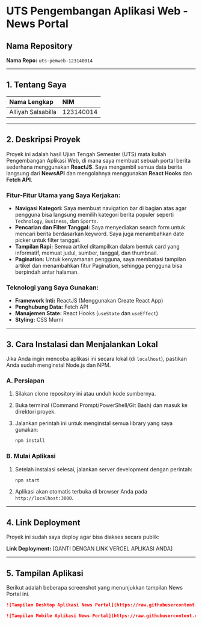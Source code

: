 # UTS Pengembangan Aplikasi Web - News Portal

## Nama Repository

**Nama Repo:** `uts-pemweb-123140014`

---

## 1. Tentang Saya

| Nama Lengkap | NIM |
| :--- | :--- |
| Alliyah Salsabilla | 123140014 |

---

## 2. Deskripsi Proyek

Proyek ini adalah hasil Ujian Tengah Semester (UTS) mata kuliah Pengembangan Aplikasi Web, di mana saya membuat sebuah portal berita sederhana menggunakan **ReactJS**. Saya mengambil semua data berita langsung dari **NewsAPI** dan mengolahnya menggunakan **React Hooks** dan **Fetch API**.

### Fitur-Fitur Utama yang Saya Kerjakan:

* **Navigasi Kategori:** Saya membuat navigation bar di bagian atas agar pengguna bisa langsung memilih kategori berita populer seperti `Technology`, `Business`, dan `Sports`.
* **Pencarian dan Filter Tanggal:** Saya menyediakan search form untuk mencari berita berdasarkan keyword. Saya juga menambahkan date picker untuk filter tanggal.
* **Tampilan Rapi:** Semua artikel ditampilkan dalam bentuk card yang informatif, memuat judul, sumber, tanggal, dan thumbnail.
* **Pagination:** Untuk kenyamanan pengguna, saya membatasi tampilan artikel dan menambahkan fitur Pagination, sehingga pengguna bisa berpindah antar halaman.

### Teknologi yang Saya Gunakan:

* **Framework Inti:** ReactJS (Menggunakan Create React App)
* **Penghubung Data:** Fetch API
* **Manajemen State:** React Hooks (`useState` dan `useEffect`)
* **Styling:** CSS Murni

---

## 3. Cara Instalasi dan Menjalankan Lokal

Jika Anda ingin mencoba aplikasi ini secara lokal (di `localhost`), pastikan Anda sudah menginstal Node.js dan NPM.

### A. Persiapan

1.  Silakan clone repository ini atau unduh kode sumbernya.
2.  Buka terminal (Command Prompt/PowerShell/Git Bash) dan masuk ke direktori proyek.
3.  Jalankan perintah ini untuk menginstal semua library yang saya gunakan:

    ```bash
    npm install
    ```

### B. Mulai Aplikasi

1.  Setelah instalasi selesai, jalankan server development dengan perintah:

    ```bash
    npm start
    ```
2.  Aplikasi akan otomatis terbuka di browser Anda pada `http://localhost:3000`.

---

## 4. Link Deployment

Proyek ini sudah saya deploy agar bisa diakses secara publik:

**Link Deployment:** [GANTI DENGAN LINK VERCEL APLIKASI ANDA]

---

## 5. Tampilan Aplikasi

Berikut adalah beberapa screenshot yang menunjukkan tampilan News Portal ini.

```markdown
![Tampilan Desktop Aplikasi News Portal](https://raw.githubusercontent.com/Alliyahsalsa/uts-pemweb-123140014/main/screenshots/desktop-view.png)

![Tampilan Mobile Aplikasi News Portal](https://raw.githubusercontent.com/Alliyahsalsa/uts-pemweb-123140014/main/screenshots/mobile-view.png)
